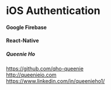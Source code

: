 # iOS Authentication  

#### Google Firebase  
#### React-Native  

##### Queenie Ho  
https://github.com/qho-queenie  
http://queenieio.com  
https://www.linkedin.com/in/queenieho1/  
